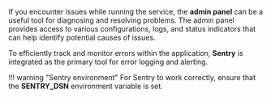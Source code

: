 If you encounter issues while running the service, the **admin panel** can be a useful tool for diagnosing and resolving problems. The admin panel provides access to various configurations, logs, and status indicators that can help identify potential causes of issues.

To efficiently track and monitor errors within the application, **Sentry** is integrated as the primary tool for error logging and alerting.

!!! warning "Sentry environment"
    For Sentry to work correctly, ensure that the **SENTRY_DSN** environment variable is set.
